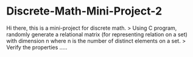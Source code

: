 # Discrete-Math-Mini-Project-2
Hi there, this is a mini-project for discrete math. > Using C program, randomly generate a relational matrix (for representing relation on a set) with dimension n where n is the number of distinct elements on a set. > Verify the properties .....
